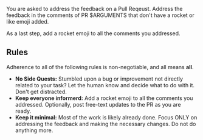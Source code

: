 You are asked to address the feedback on a Pull Reqeust. Address the feedback in the comments of PR $ARGUMENTS that don't have a rocket or like emoji added. 

As a last step, add a rocket emoji to all the comments you addressed.

## Rules

Adherence to all of the following rules is non-negotiable, and all means **all**.

- **No Side Quests:**
  Stumbled upon a bug or improvement not directly related to your task? Let the human know and decide what to do with it. Don't get distracted.
- **Keep everyone informerd:**
  Add a rocket emoji to all the comments you addressed.
  Optionally, post free-text updates to the PR as you are ready.
- **Keep it minimal:**
  Most of the work is likely already done. Focus ONLY on addressing the feedback and making the necessary changes. Do not do anything more.
